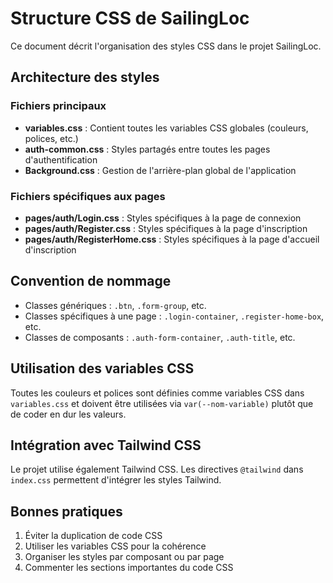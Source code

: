 # Structure CSS de SailingLoc

Ce document décrit l'organisation des styles CSS dans le projet SailingLoc.

## Architecture des styles

### Fichiers principaux

- **variables.css** : Contient toutes les variables CSS globales (couleurs, polices, etc.)
- **auth-common.css** : Styles partagés entre toutes les pages d'authentification
- **Background.css** : Gestion de l'arrière-plan global de l'application

### Fichiers spécifiques aux pages

- **pages/auth/Login.css** : Styles spécifiques à la page de connexion
- **pages/auth/Register.css** : Styles spécifiques à la page d'inscription
- **pages/auth/RegisterHome.css** : Styles spécifiques à la page d'accueil d'inscription

## Convention de nommage

- Classes génériques : `.btn`, `.form-group`, etc.
- Classes spécifiques à une page : `.login-container`, `.register-home-box`, etc.
- Classes de composants : `.auth-form-container`, `.auth-title`, etc.

## Utilisation des variables CSS

Toutes les couleurs et polices sont définies comme variables CSS dans `variables.css` et doivent être utilisées via `var(--nom-variable)` plutôt que de coder en dur les valeurs.

## Intégration avec Tailwind CSS

Le projet utilise également Tailwind CSS. Les directives `@tailwind` dans `index.css` permettent d'intégrer les styles Tailwind.

## Bonnes pratiques

1. Éviter la duplication de code CSS
2. Utiliser les variables CSS pour la cohérence
3. Organiser les styles par composant ou par page
4. Commenter les sections importantes du code CSS
